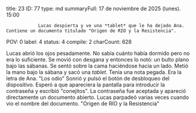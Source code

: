 title:          23
ID:             77
type:           md
summaryFull:    17 de noviembre de 2025 (lunes). 15:00
                
                Lucas despierta y ve una *tablet* que le ha dejado Ana. Contiene un documento titulado "Origen de RIO y la Resistencia".
POV:            0
label:          4
status:         4
compile:        2
charCount:      628


Lucas abrió los ojos pesadamente. No sabía cuánto había dormido pero no era lo suficiente.
Se movió con desgana y entonces lo notó: un bulto plano bajo las sábanas. Se sentó sobre la cama haciéndose hacia un lado. Metió la mano bajo la sábana y sacó una *tablet*.
Tenía una nota pegada. Era la letra de Ana.
"Los odio"
Sonrió y pulsó el botón de desbloqueo del dispositivo. Esperó a que apareciera  la pantalla para introducir la contraseña y escribió "conejitos".
La contraseña fue aceptada y apareció directamente un documento abierto. Lucas parpadeó varias veces cuando vio el nombre del documento.
"Origen de RIO y la Resistencia"